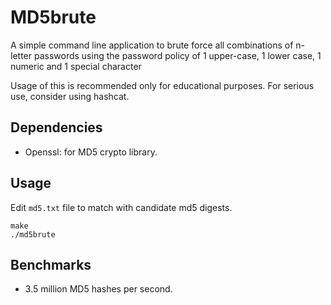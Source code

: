 # MD5brute
A simple command line application to brute force all combinations of n-letter passwords
using the password policy of 1 upper-case, 1 lower case, 1 numeric and 1 special character

Usage of this is recommended only for educational purposes. For serious use, consider using
hashcat.

## Dependencies
- Openssl: for MD5 crypto library.

## Usage
Edit `md5.txt` file to match with candidate md5 digests.
```
make
./md5brute
```

## Benchmarks
- 3.5 million MD5 hashes per second.


